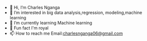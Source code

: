 - 👋 Hi, I’m Charles Nganga
- 👀 I’m interested in big data analysis,regression, modeling,machine learning 
- 🌱 I’m currently learning Machine learning
- 💞️ Fun fact I'm royal
- 📫 How to reach me Email:charlesnganga06@gmail.com
<!---
ngangawairimu/ngangawairimu is a ✨ special ✨ repository because its `README.md` (this file) appears on your GitHub profile.
You can click the Preview link to take a look at your changes.
--->
